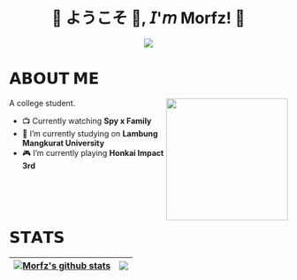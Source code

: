 <body>
<h1 align="center">💠 ようこそ 👋, 𝘐'𝘮 Morfz! 💠</h1>
<div align="center">
<img src="https://tenor.com/view/sakura-miko-gif-21692056.gif">
</div>

<h1 align="left">𝗔𝗕𝗢𝗨𝗧 𝗠𝗘</h1>
A college student.
<img src="https://i.pinimg.com/originals/48/3b/b8/483bb8fdd2a09e6dc6fcc7a8c1003217.gif" align="right" height="220">

<ul>
  <li> 📺 Currently watching <b>Spy x Family</b></li>
  <li> 🔭 I’m currently studying  on <b>Lambung Mangkurat University</b></li>
  <li> 🎮 I’m currently playing <b>Honkai Impact 3rd</b></li>
</ul>
<br>
<br>
<br>

<h1 align="left">𝗦𝗧𝗔𝗧𝗦</h1>

| <a href="https://github.com/anuraghazra/github-readme-stats"><img align="center" src="https://github-readme-stats.vercel.app/api?username=Morfz&show_icons=true&include_all_commits=true&theme=github_dark&hide_border=true" alt="Morfz's github stats" /></a> | <a href="https://github.com/anuraghazra/github-readme-stats"><img align="center" src="https://github-readme-stats.vercel.app/api/top-langs/?username=Morfz&layout=compact&theme=github_dark&hide_border=true" /></a>
| ------------- | ------------- |
</body>
